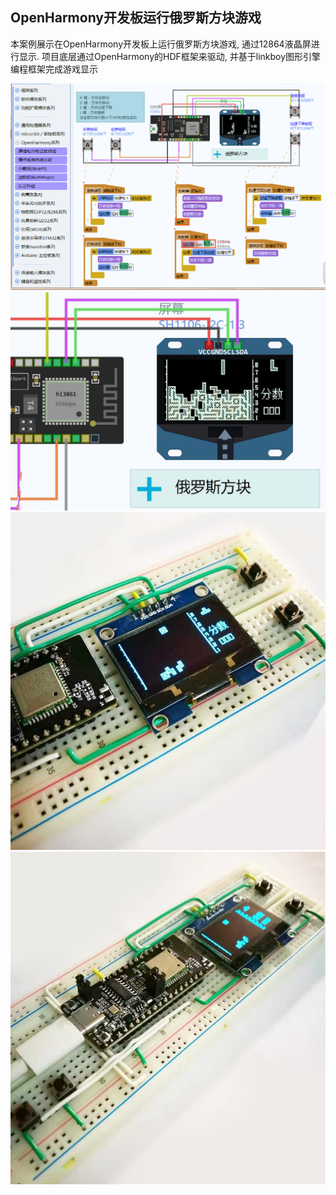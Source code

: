 ﻿
## OpenHarmony开发板运行俄罗斯方块游戏

本案例展示在OpenHarmony开发板上运行俄罗斯方块游戏, 通过12864液晶屏进行显示. 项目底层通过OpenHarmony的HDF框架来驱动, 并基于linkboy图形引擎编程框架完成游戏显示

![](../img/7.png)
![](../img/7A.jpg)
![](../img/7B.jpg)
![](../img/7C.jpg)



